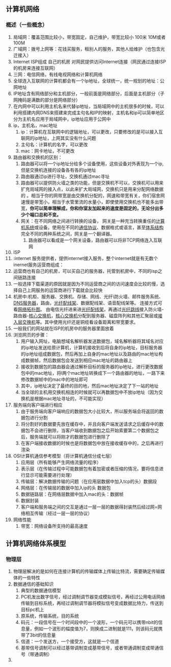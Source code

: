 ## 计算机网络

### 概述（一些概念）

1. 局域网：覆盖范围比较小，带宽固定，自己维护，带宽比较小 100米 10M或者100M
2. 广域网：拨号上网等：花钱买服务，租别人的服务，其他人给维护（也包含光迁接入）
3. Internet ISP组成 自己的机房 对网民提供访问Internet连接（网民通过连接ISP的机房来连接互联网）
4. 三网：电信网络，有线电视网络和计算机网络
5. 全球连入互联网的计算机都会有一个Ip地址，全球统一，统一规划的地址：公网地址
6. IP地址含有网络部分和主机部分，一般前面是网络部分，后面是主机部分（子网掩码是满数的部分是网络部分）
7. 在内网中可以利用主机名来代替ip地址，当局域网中的主机很多的时候，可以利用搭建内网DNS来搭建来完成主句名和IP的映射，主机名和ip可以简单地区分为主机名应用于局域网中，ip地址应用于公网中
8. ip，主机名，mac地址
   1. ip：计算机在互联网中的逻辑地址，可以更改，只要修改的是可以接入互联网的ip地址，上网其实没有什么问题
   2. 主句名：计算机的名字，可以更改
   3. mac：网卡地址，不可更改
9. 路由器和交换机的区别：
   1. 路由器可以将一个ip地址分给多个设备使用，这些设备对外表现为一个ip,但是交换机连接的设备各有各的ip地址
   2. 路由器通过ip进行寻址，交换机通过mac寻址
   3. 路由器可以提供防火墙之类的功能，但是交换机不可以，交换机可以用来扩充局域网的接入点，以此来扩大局域网，交换机只是用来分配网络数据的 。相当于你的网带宽是由交换机分配的，网速和带宽有关，你们宿舍网速慢是带宽小，相当于水管里流的水量小，即使使用交换机也不能多出带宽，**你可以简单理解成，你和你室友加起来的速度是固定的，无论分出多少个端口总和不变。**
   4. 网关：在不同网络之间进行转换的设备， 网关是一种充当转换重任的[计算机系统](https://baike.baidu.com/item/%E8%AE%A1%E7%AE%97%E6%9C%BA%E7%B3%BB%E7%BB%9F/7210959)或设备。使用在不同的[通信协议](https://baike.baidu.com/item/%E9%80%9A%E4%BF%A1%E5%8D%8F%E8%AE%AE/3351624)、数据格式或语言，甚至[体系结构](https://baike.baidu.com/item/%E4%BD%93%E7%B3%BB%E7%BB%93%E6%9E%84/8174145)完全不同的两种系统之间，网关是一个翻译器。 
      1. 路由器可以看成是一个网关设备，路由器可以将非TCP网络连入互联网 
10. ISP
  1. :internet  服务提供者，提供internet接入服务，整个internet就是有无数个inernet服务运营商组成：
  2. 运营商也有自己的机房，可以买自己的服务器，托管到机房中，不同的isp之间链路连接
  3. 一般选择下载渠道的原因就是因为不同运营商之间的访问速度会比较的慢，选择自己上网服务的运营商进行下载就会比较快
  4. 机房中:机柜、服务器、交换机、存储、网线、光纤\防火墙、邮件服务系统、[DNS服务器](https://www.baidu.com/s?wd=DNS%E6%9C%8D%E5%8A%A1%E5%99%A8&tn=SE_PcZhidaonwhc_ngpagmjz&rsv_dl=gh_pc_zhidao)，路由，[光纤配线架](https://www.baidu.com/s?wd=%E5%85%89%E7%BA%A4%E9%85%8D%E7%BA%BF%E6%9E%B6&tn=SE_PcZhidaonwhc_ngpagmjz&rsv_dl=gh_pc_zhidao)、数据配线架、语音配线架等。 连接方式可看[网络拓扑图](https://www.baidu.com/s?wd=%E7%BD%91%E7%BB%9C%E6%8B%93%E6%89%91%E5%9B%BE&tn=SE_PcZhidaonwhc_ngpagmjz&rsv_dl=gh_pc_zhidao)。 由电信光纤进来进[光纤配线架](https://www.baidu.com/s?wd=%E5%85%89%E7%BA%A4%E9%85%8D%E7%BA%BF%E6%9E%B6&tn=SE_PcZhidaonwhc_ngpagmjz&rsv_dl=gh_pc_zhidao)，再通过[光纤跳线](https://www.baidu.com/s?wd=%E5%85%89%E7%BA%A4%E8%B7%B3%E7%BA%BF&tn=SE_PcZhidaonwhc_ngpagmjz&rsv_dl=gh_pc_zhidao)接入防火墙-路由器-[核心交换机](https://www.baidu.com/s?wd=%E6%A0%B8%E5%BF%83%E4%BA%A4%E6%8D%A2%E6%9C%BA&tn=SE_PcZhidaonwhc_ngpagmjz&rsv_dl=gh_pc_zhidao)，[核心交换机](https://www.baidu.com/s?wd=%E6%A0%B8%E5%BF%83%E4%BA%A4%E6%8D%A2%E6%9C%BA&tn=SE_PcZhidaonwhc_ngpagmjz&rsv_dl=gh_pc_zhidao)分配到服务器、磁盘阵列和其他汇聚层或[接入层交换机](https://www.baidu.com/s?wd=%E6%8E%A5%E5%85%A5%E5%B1%82%E4%BA%A4%E6%8D%A2%E6%9C%BA&tn=SE_PcZhidaonwhc_ngpagmjz&rsv_dl=gh_pc_zhidao)等。其中使用光纤还是铜缆看设备距离和带宽要求。 
  5. 一般我们的网站就在ISP的机房中的服务器里面放着
11. 浏览网页的步骤：
    1. 用户输入网址，电脑想域名解析器发送数据包，域名解析器将其域名对应的ip地址发送给原计算机，计算机接收到后将自身的ip地址，目标服务器的ip地址组成数据包，然后再加上自身的mac地址以及路由的mac地址构成数据帧，然后数据包会发送到相应mac地址的路由器上
    2. 接收到数据包的路由器会通过解析目标的服务器的ip地址，进行更改数据包中的mac地址，将l两个mac地址转换成下一个路由器的地址，一路下来修改数据帧中的mac中的地址即可
    3. 其中，ip地址决定了最终的目的地，然后mac地址决定了下一站的地址
    4. 当全球的主机用交换机相连的时候就可以再数据包中不放ip地址（因为交换机是根据mac地址寻址的，不可能实现）
12. 服务端向客户端进行相应
    1. 由于服务端向客户端响应的数据包大小比较大，所以服务端会将返回的数据包进行分割
    2. 将分割好的数据要先放在缓存中，并且向客户端发送请求之后缓存中的数据包不会进行删除，当客户端收到数据包之后开始索要第二个数据包之后，服务端就可以将刚才的数据包进行删除了
    3. 在客户端接收数据的时候也是将数据包中放在接收缓存中的，之后再进行渲染
13. OSI计算机通信参考模型（将计算机通信分成七层）
    1. 应用层（所有能够产生网络流量的程序）
    2. 表示层（在传输过程中可能数据包有着加密或者压缩的情况，要将信息进行显示可能需要进行处理）
    3. 传输层：解决数据传输的问题（在应用层数据中加入tcp的头）数据段
    4. 网络层：在传输层的数据中加入ip的头 数据包
    5. 数据链路层：在网络层数据中加入mac的头：数据帧
    6. 数据封装
    7. 客户端和服务端之间的交互是通过一层一层的数据得封装然后经过网=网络相互传输（经过一层一层的协议）
14. 网络性能
    1. 带宽：网络设备所支持的最高速度

## 计算机网络体系模型

### 物理层

1. 物理层解决的是如何在连接计算机的传输媒体上传输比特流，需要确定传输媒体的一些特性
2. 数据通信的基础知识
   1. 典型的数据通信模型
   2. PC机发出数字信号，经过调制调节器变成模拟信号，再经过公用电话网络传输到目标系统，再经过调制调节器将模拟信号变成数据比特力，传送到目标pc机上
   3. 原系统，传输系统，目的系统
   4. 码元：一段信号在一个时间段中的一个波形，一个码元可以携带nbit的信息量，例如一个波形的幅度值为7，则换成二进制就是111，则该码元就携带了3bit的信息量
   5. 信道：一个发送方，一个接受方，这就是一个信道
   6. 基带信号调制可以经过基带调制变成基带信号，或者带通调制变成带通信号（带通调制）
3. 

